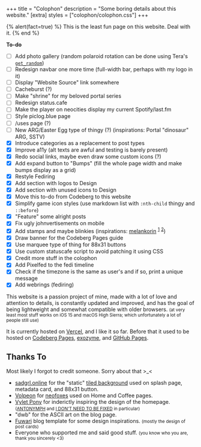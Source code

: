 +++
title = "Colophon"
description = "Some boring details about this website."
[extra]
styles = ["colophon/colophon.css"]
+++

{% alert(fact=true) %}
This is the least fun page on this website. Deal with it.
{% end %}

<aside id="to-do">
<strong class="title">To-do</strong>
<div>

- [ ] Add photo gallery (random polaroid rotation can be done using Tera's [`get_random`](https://keats.github.io/tera/docs/#get-random))
- [ ] Redesign navbar one more time (full-width bar, perhaps with my logo in it)
- [ ] Display "Website Source" link somewhere
- [ ] Cacheburst (?)
- [ ] Make "shrine" for my beloved portal series
- [ ] Redesign status.cafe
- [ ] Make the player on neocities display my current Spotify/last.fm
- [ ] Style piclog.blue page
- [ ] /uses page (?)
- [ ] New ARG/Easter Egg type of thingy (?) (inspirations: Portal "dinosaur" ARG, SSTV)
- [x] Introduce categories as a replacement to post types
- [x] Improve a11y (alt texts are awful and testing is barely present)
- [x] Redo social links, maybe even draw some custom icons (?)
- [x] Add expand button to "Bumps" (fill the whole page width and make bumps display as a grid)
- [x] Restyle Fediring
- [x] Add section with logos to Design
- [x] Add section with unused icons to Design
- [x] Move this to-do from Codeberg to this website
- [x] Simplify game icon styles (use markdown list with `:nth-child` thingy and `::before`)
- [x] "Feature" some alright posts
- [x] Fix ugly johnvertisements on mobile
- [x] Add stamps and maybe blinkies (inspirations: [melankorin](https://melankorin.net) <sup>[1](https://melankorin.net/about/)</sup> <sup>[2](https://melankorin.net/links/)</sup>)
- [x] Draw banner for the Codeberg Pages guide
- [x] Use marquee type of thing for 88x31 buttons
- [x] Use custom statuscafe script to avoid patching it using CSS
- [x] Credit more stuff in the colophon
- [x] Add Pixelfed to the fedi timeline
- [x] Check if the timezone is the same as user's and if so, print a unique message
- [x] Add webrings (fediring)
</div>
</aside>

This website is a passion project of mine, made with a lot of love and attention to details, is constantly updated and improved, and has the goal of being lightweight and somewhat compatible with older browsers. <small>(at very least most stuff works on iOS 15 and macOS High Sierra; which unfortunately a lot of people still use)</small>

It is currently hosted on [Vercel](https://vercel.com), and I like it so far. Before that it used to be hosted on [Codeberg Pages](https://codeberg.page), [exozyme](https://exozy.me), and [GitHub Pages](https://pages.github.com).

## Thanks To

Most likely I forgot to credit someone. Sorry about that \>_<

- [sadgrl.online](https://goblin-heart.net/sadgrl/) for the "static" [tiled background](https://goblin-heart.net/sadgrl/webmastery/downloads/tiledbgs) used on splash page, metadata card, and 88x31 button.
- [Volpeon](https://volpeon.ink) for [neofoxes](https://volpeon.ink/emojis/neofox/) used on Home and Coffee pages.
- [Vylet Pony](https://www.vyletpony.com) for inderictly inspiring the design of the homepage. <small>([ANTONYMPH](https://www.youtube.com/watch?v=CNPdO5TZ1DQ) and [I DON'T NEED TO BE FIXED](https://www.youtube.com/watch?v=xMzxVVXTGjE) in particular)</small>
- "dwb" for the ASCII art on the blog page.
- [Fuwari](https://fuwari.vercel.app) blog template for some design inspirations. <small>(mostly the design of post cards)</small>
- Everyone who supported me and said good stuff. <small>(you know who you are, thank you sincerely <3)</small>
